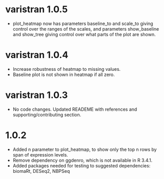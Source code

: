 # varistran 1.0.5

* plot_heatmap now has parameters baseline_to and scale_to giving control over the ranges of the scales, and parameters show_baseline and show_tree giving control over what parts of the plot are shown.

# varistran 1.0.4

* Increase robustness of heatmap to missing values.
* Baseline plot is not shown in heatmap if all zero.

# varistran 1.0.3

* No code changes. Updated READEME with references and supporting/contributing section.

# 1.0.2

* Added n parameter to plot_heatmap, to show only the top n rows by span of expression levels.
* Remove dependency on ggdenro, which is not available in R 3.4.1.
* Added packages needed for testing to suggested dependencies: biomaRt, DESeq2, NBPSeq

